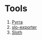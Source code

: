 # Tools

1. [Pyrra](https://github.com/pyrra-dev/pyrra)
2. [slo-exporter](https://github.com/seznam/slo-exporter)
3. [Sloth](https://github.com/slok/sloth)
